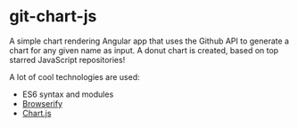 git-chart-js
============

A simple chart rendering Angular app that uses the Github API to generate a chart for any given name as input. A donut chart is created, based on top starred JavaScript repositories!

A lot of cool technologies are used:

* ES6 syntax and modules
* [Browserify](http://browserify.org/)
* [Chart.js](http://www.chartjs.org/)
